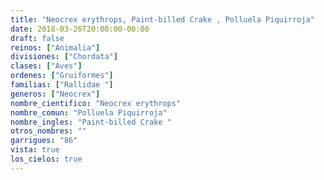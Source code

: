 ```yaml
---
title: "Neocrex erythrops, Paint-billed Crake , Polluela Piquirroja"
date: 2018-03-26T20:00:00-00:00
draft: false
reinos: ["Animalia"]
divisiones: ["Chordata"]
clases: ["Aves"]
ordenes: ["Gruiformes"]
familias: ["Rallidae "]
generos: ["Neocrex"]
nombre_cientifico: "Neocrex erythrops"
nombre_comun: "Polluela Piquirroja"
nombre_ingles: "Paint-billed Crake "
otros_nombres: ""
garrigues: "86"
vista: true
los_cielos: true
---
```

